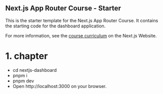 ## Next.js App Router Course - Starter

This is the starter template for the Next.js App Router Course. It contains the starting code for the dashboard application.

For more information, see the [course curriculum](https://nextjs.org/learn) on the Next.js Website.

# 1. chapter

- cd nextjs-dashboard
- pnpm i
- pnpm dev
- Open http://localhost:3000 on your browser.
